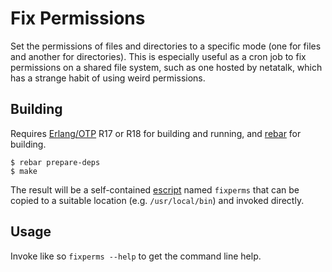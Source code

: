 # Fix Permissions

Set the permissions of files and directories to a specific mode (one for files and another for directories). This is especially useful as a cron job to fix permissions on a shared file system, such as one hosted by netatalk, which has a strange habit of using weird permissions.

## Building

Requires [Erlang/OTP](http://www.erlang.org) R17 or R18 for building and running, and [rebar](https://github.com/rebar/rebar) for building.

```
$ rebar prepare-deps
$ make
```

The result will be a self-contained [escript](http://www.erlang.org/doc/man/escript.html) named `fixperms` that can be copied to a suitable location (e.g. `/usr/local/bin`) and invoked directly.

## Usage

Invoke like so `fixperms --help` to get the command line help.

